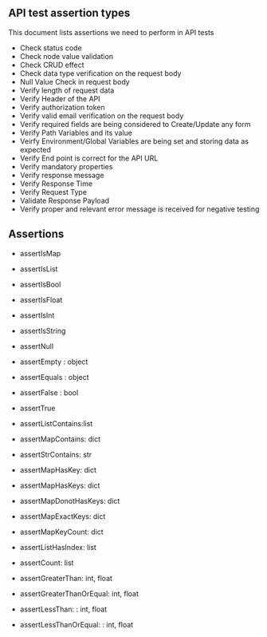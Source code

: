 ## API test assertion types

This document lists assertions we need to perform in API tests

- Check status code
- Check node value validation
- Check CRUD effect
- Check data type verification on the request body
- Null Value Check in request body
- Verify length of request data
- Verify Header of the API
- Verify authorization token
- Verify valid email verification on the request body
- Verify required fields are being considered to Create/Update any form
- Verify Path Variables and its value
- Veirfy Environment/Global Variables are being set and storing data as expected
- Verify End point is correct for the API URL
- Verify mandatory properties
- Verify response message
- Verify Response Time
- Verify Request Type
- Validate Response Payload
- Verify proper and relevant error message is received for negative testing


## Assertions

- assertIsMap
- assertIsList
- assertIsBool
- assertIsFloat
- assertIsInt
- assertIsString
- assertNull
- assertEmpty : object
- assertEquals : object
- assertFalse : bool
- assertTrue

- assertListContains:list
- assertMapContains: dict
- assertStrContains: str

- assertMapHasKey: dict
- assertMapHasKeys: dict
- assertMapDonotHasKeys: dict
- assertMapExactKeys: dict
- assertMapKeyCount: dict

- assertListHasIndex: list
- assertCount: list

- assertGreaterThan: int, float
- assertGreaterThanOrEqual: int, float
- assertLessThan: : int, float
- assertLessThanOrEqual: : int, float